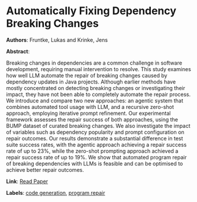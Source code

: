# Automatically Fixing Dependency Breaking Changes

**Authors**: Fruntke, Lukas and Krinke, Jens

**Abstract**:

Breaking changes in dependencies are a common challenge in software development, requiring manual intervention to resolve. This study examines how well LLM automate the repair of breaking changes caused by dependency updates in Java projects. Although earlier methods have mostly concentrated on detecting breaking changes or investigating their impact, they have not been able to completely automate the repair process. We introduce and compare two new approaches: an agentic system that combines automated tool usage with LLM, and a recursive zero-shot approach, employing iterative prompt refinement. Our experimental framework assesses the repair success of both approaches, using the BUMP dataset of curated breaking changes. We also investigate the impact of variables such as dependency popularity and prompt configuration on repair outcomes. Our results demonstrate a substantial difference in test suite success rates, with the agentic approach achieving a repair success rate of up to 23\%, while the zero-shot prompting approach achieved a repair success rate of up to 19\%. We show that automated program repair of breaking dependencies with LLMs is feasible and can be optimised to achieve better repair outcomes.

**Link**: [Read Paper](https://doi.org/10.1145/3729366)

**Labels**: [code generation](../../labels/code_generation.md), [program repair](../../labels/program_repair.md)
